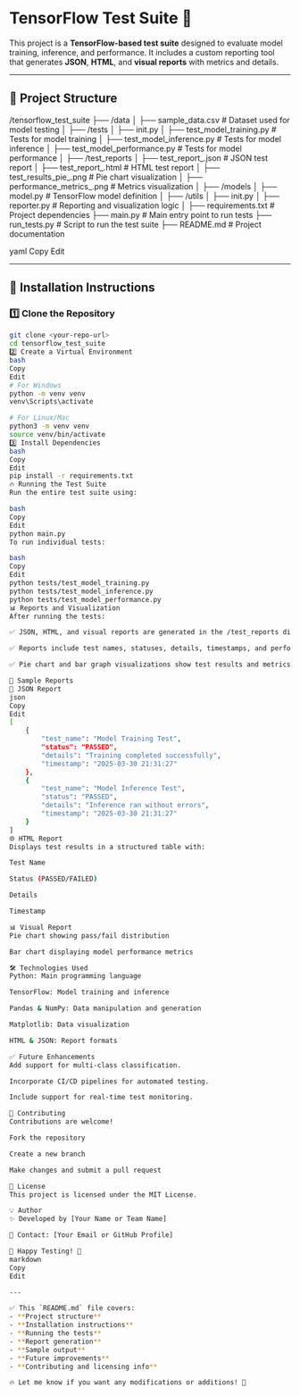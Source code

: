 # TensorFlow Test Suite 🧪

This project is a **TensorFlow-based test suite** designed to evaluate model training, inference, and performance. It includes a custom reporting tool that generates **JSON**, **HTML**, and **visual reports** with metrics and details.

---

## 📁 **Project Structure**

/tensorflow_test_suite
├── /data
│ ├── sample_data.csv # Dataset used for model testing
│
├── /tests
│ ├── init.py
│ ├── test_model_training.py # Tests for model training
│ ├── test_model_inference.py # Tests for model inference
│ ├── test_model_performance.py # Tests for model performance
│
├── /test_reports
│ ├── test_report_<timestamp>.json # JSON test report
│ ├── test_report_<timestamp>.html # HTML test report
│ ├── test_results_pie_<timestamp>.png # Pie chart visualization
│ ├── performance_metrics_<timestamp>.png # Metrics visualization
│
├── /models
│ ├── model.py # TensorFlow model definition
│
├── /utils
│ ├── init.py
│ ├── reporter.py # Reporting and visualization logic
│
├── requirements.txt # Project dependencies
├── main.py # Main entry point to run tests
├── run_tests.py # Script to run the test suite
├── README.md # Project documentation

yaml
Copy
Edit

---

## 🚀 **Installation Instructions**

### 1️⃣ **Clone the Repository**
```bash
git clone <your-repo-url>
cd tensorflow_test_suite
2️⃣ Create a Virtual Environment
bash
Copy
Edit
# For Windows
python -m venv venv
venv\Scripts\activate

# For Linux/Mac
python3 -m venv venv
source venv/bin/activate
3️⃣ Install Dependencies
bash
Copy
Edit
pip install -r requirements.txt
🔥 Running the Test Suite
Run the entire test suite using:

bash
Copy
Edit
python main.py
To run individual tests:

bash
Copy
Edit
python tests/test_model_training.py
python tests/test_model_inference.py
python tests/test_model_performance.py
📊 Reports and Visualization
After running the tests:

✅ JSON, HTML, and visual reports are generated in the /test_reports directory.

✅ Reports include test names, statuses, details, timestamps, and performance metrics.

✅ Pie chart and bar graph visualizations show test results and metrics.

🔎 Sample Reports
📄 JSON Report
json
Copy
Edit
[
    {
        "test_name": "Model Training Test",
        "status": "PASSED",
        "details": "Training completed successfully",
        "timestamp": "2025-03-30 21:31:27"
    },
    {
        "test_name": "Model Inference Test",
        "status": "PASSED",
        "details": "Inference ran without errors",
        "timestamp": "2025-03-30 21:31:27"
    }
]
🌐 HTML Report
Displays test results in a structured table with:

Test Name

Status (PASSED/FAILED)

Details

Timestamp

📊 Visual Report
Pie chart showing pass/fail distribution

Bar chart displaying model performance metrics

🛠️ Technologies Used
Python: Main programming language

TensorFlow: Model training and inference

Pandas & NumPy: Data manipulation and generation

Matplotlib: Data visualization

HTML & JSON: Report formats

✅ Future Enhancements
Add support for multi-class classification.

Incorporate CI/CD pipelines for automated testing.

Include support for real-time test monitoring.

📝 Contributing
Contributions are welcome!

Fork the repository

Create a new branch

Make changes and submit a pull request

📄 License
This project is licensed under the MIT License.

💡 Author
✨ Developed by [Your Name or Team Name]

📧 Contact: [Your Email or GitHub Profile]

🚀 Happy Testing! 🎯
markdown
Copy
Edit

---

✅ This `README.md` file covers:
- **Project structure**
- **Installation instructions**
- **Running the tests**
- **Report generation**
- **Sample output**
- **Future improvements**
- **Contributing and licensing info**

🔥 Let me know if you want any modifications or additions! 🚀







